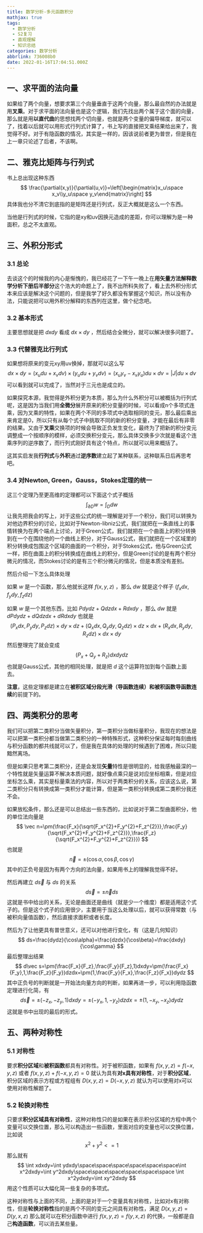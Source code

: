 ```yaml
---
title: 数学分析-多元函数积分
mathjax: true
tags:
  - 数学分析
  - S2复习
  - 直观理解
  - 知识总结
categories: 数学分析
abbrlink: 736008b0
date: 2022-01-16T17:04:51.000Z
---
```


## 一、求平面的法向量

如果给了两个向量，想要求第三个向量垂直于这两个向量，那么最自然的办法就是用**叉乘**。对于求平面的法向量也是这个逻辑，我们先找出两个属于这个面的向量，那么就是用**以直代曲**的思想找两个切向量，也就是两个变量的偏导梯度，就可以了，找着以后就可以用形式行列式计算了，书上写的直接把叉乘结果给出来了，我觉得不好。对于有隐函数的情况，其实是一样的，因该说前者更为普世，但是我在上一章只论述了后者，不该啊。

## 二、雅克比矩阵与行列式

书上总出现这种东西
$$
\frac{\partial(x,y)}{\partial(u,v)}=\left[\begin{matrix}x_u\space x_v\\y_u\space y_v\end{matrix}\right]
$$
具体我也分不清它到底指的是矩阵还是行列式，反正大概就是这么一个东西。

当他是行列式的时候，它指的是xy和uv因换元造成的差距，你可以理解为是一种面积，总之不太直观。

## 三、外积分形式

### 3.1 总论

去谈这个的时候我的内心是惭愧的，我已经花了一下午一晚上在**用矢量方法解释数学分析下册后半部分**这个浩大的命题上了，我不出所料失败了，看上去外积分形式本来应该是解决这个问题的，但是我学了好久都没有掌握这个知识，所以没有办法，只能说把可以用外积分解释的东西列在这里，做个纪念吧。

### 3.2 基本形式

主要思想就是把 $dxdy$ 看成 $dx\times dy$ ，然后结合全微分，就可以解决很多问题了。

### 3.3 代替雅克比行列式

如果想将原来的变元xy用uv换掉，那就可以这么写
$$
dx\times dy=(x_udu+x_vdv)\times (y_udu+y_vdv)=(x_uy_v-x_vy_u)du\times dv=|J|du\times dv
$$
可以看到就可以完成了，当然对于三元也是成立的。

如果探究本源，我觉得是外积分更为本质，那么为什么外积分可以被概括为行列式呢，这是因为当我们用**全微分**展开原来的积分变量的时候，可以看成n个多项式连乘，因为叉乘的特性，如果在两个不同的多项式中选取相同的变元，那么最后乘出来肯定是0，所以只有从每个式子中挑取不同的新的积分变量，才能在最后有非零的结果。又由于**叉乘**交换项的时候会导致正负发生变化，最终为了把新的积分变元调整成一个按顺序的模样，必须交换积分变元，那么具体交换多少次就是看这个连乘序列的逆序数了，而行列式刚好具有这个特点，所以就可以用来概括了。

这其实启发我**行列式**与**外积**通过**逆序数**建立起了某种联系，这种联系日后再思考吧。

### 3.4 对Newton,  Green，Gauss，Stokes定理的统一

这三个定理乃至更高维的定理都可以下面这个式子概括
$$
\int_{\partial D}w=\int_D dw
$$
让我先把我会的写上，对于这些公式的统一理解是对于一个积分，我们可以转换为对他边界积分的讨论，比如对于Newton-libniz公式，我们就把在一条直线上的事情转换为在两个端点上讨论，对于Green公式，我们就把在一个曲面上的积分转换到在一个在围绕他的一个曲线上积分，对于Gauss公式，我们就把在一个区域里的积分转换成包围这个区域的曲面的一个积分，对于Stokes公式，他与Green公式一样，把在曲面上的积分转换成在曲线上的积分，但是Green讨论的是有两个积分微元的情况，而Stokes讨论的是有三个积分微元的情况，但是本质没有差别。

然后介绍一下怎么具体处理

如果 $w$ 是一个函数，那么他就长这样 $f(x,y,z)$ ，那么 $dw$ 就是这个样子 $(f_xdx,f_ydy,f_zdz)$

如果 $w$ 是一个其他东西，比如 $Pdydz+Qdzdx+Rdxdy$ ，那么 $dw$ 就是 $dPdydz+dQdzdx+dRdxdy$ 也就是
$$
(P_xdx,P_ydy,P_zdz)\times dy\times dz+(Q_xdx,Q_ydy,Q_zdz)\times dz\times dx+(R_xdx,R_ydy,R_zdz)\times dx\times dy
$$
然后整理完了就会变成 
$$
(P_x+Q_y+R_z)dxdydz
$$
也就是Gauss公式，其他的相同处理，就是把 $d$ 这个运算符加到每个函数上面去。

**注意**，这些定理都是建立在**被积区域分段光滑（导函数连续）**和**被积函数导函数连续**的前提下的。

## 四、两类积分的思考

我们可以把第二类积分当做矢量积分，第一类积分当做标量积分，我现在的想法是可以把第一类积分都当做第二类积分的一种特殊形式，这种积分保证每时每刻曲线与积分函数的都共线就可以了，但是我在具体的处理的时候遇到了困难，所以只能黯然离场。

但是如果只思考第二类积分，还是会发现**矢量**特性是很明显的，给我感触最深的一个特性就是矢量运算不解决本质问题，就好像点乘只是说对应坐标相乘，但是对应坐标怎么乘，其实是标量乘法的内容，所以对于两类积分的关系，应该这么说，第二类积分只有转换成第一类积分才能计算，但是第一类积分转换成第二类积分我还不会。

如果放松条件，那么还是可以总结出一些东西的，比如说对于第二型曲面积分，他的单位法向量是
$$
\vec n=\pm(\frac{F_x}{\sqrt{F_x^{2}+F_y^{2}+F_z^{2}}},\frac{F_y}{\sqrt{F_x^{2}+F_y^{2}+F_z^{2}}},\frac{F_z}{\sqrt{F_x^{2}+F_y^{2}+F_z^{2}}})
$$
也就是
$$
\vec n=\pm(\cos\alpha, \cos\beta,\cos\gamma)
$$
其中的正负号是因为有两个方向的法向量，如果用书上的理解我觉得不好。    

然后再建立 $d\vec s$ 与 $ds$ 的关系
$$
d\vec s=\pm\vec n ds
$$
这就是书中给出的关系，无论是曲面还是曲线（就是少一个维度）都是适用这个式子的。但是这个式子的应用很少，主要用于当这么处理以后，就可以获得常数（与被积向量值函数），然后直接求面积或者长度。

然后为了让他更具有普世意义，还可以对他进行变化，有（这是几何知识）
$$
ds=\frac{dydz}{\cos\alpha}=\frac{dzdx}{\cos\beta}=\frac{dxdy}{\cos\gamma}
$$
最后整理出结果
$$
d\vec s=\pm(\frac{F_x}{F_z},\frac{F_y}{F_z},1)dxdy=\pm(\frac{F_x}{F_y},1,\frac{F_z}{F_y})dzdx=\pm(1,\frac{F_y}{F_x},\frac{F_z}{F_x})dydz
$$
其中正负号的判断就是一开始法向量方向的判断，如果再进一步，可以利用隐函数定理进行化简，有
$$
d\vec s=\pm(-z_x,-z_y,1)dxdy=\pm(-y_x,1,-y_z)dzdx=\pm(1,-x_y,-x_z)dydz
$$
这就是书中出现的最后的形式。            

## 五、两种对称性

### 5.1 对称性

要求**积分区域**和**被积函数**都具有对称性。对于被积函数，如果有 $f(x,y,z)=f(-x,y,z)$ 或者 $f(x,y,z)+f(-x,y,z)=0$ 就认为具有**对x具有对称性**，对于**积分区域**，积分区域的表示方程或方程组有 $D(x,y,z)=D(-x,y,z)$ 就认为可以使用对x可以使用对称性解题了。

### 5.2 轮换对称性

只要求**积分区域具有对称性**，这种对称性只的是如果在表示积分区域的方程中两个变量可以交换位置，那么可以构造出一些函数，里面对应的变量也可以交换位置，比如说
$$
x^2+y^2<=1
$$
那么就有
$$
\int xdxdy=\int ydxdy\space\space\space\space\space\space\int x^2dxdy=\int y^2dxdy\space\space\space\space\space\space \int x^2ydxdy=\int xy^2dxdy
$$
用这个性质可以大幅化简一些复杂的多项式。

这种对称性与上面的不同，上面的是对于一个变量具有对称性，比如对x有对称性，但是**轮换对称性**指的是两个不同的变元之间具有对称性，满足 $D(x,y,z)=D(y,x,z)$ 那么就可以在积分函数中进行 $f(x,y,z)=f(y,x,z)$ 的代换，一般都是自己**构造函数**，可以消去某些量。

